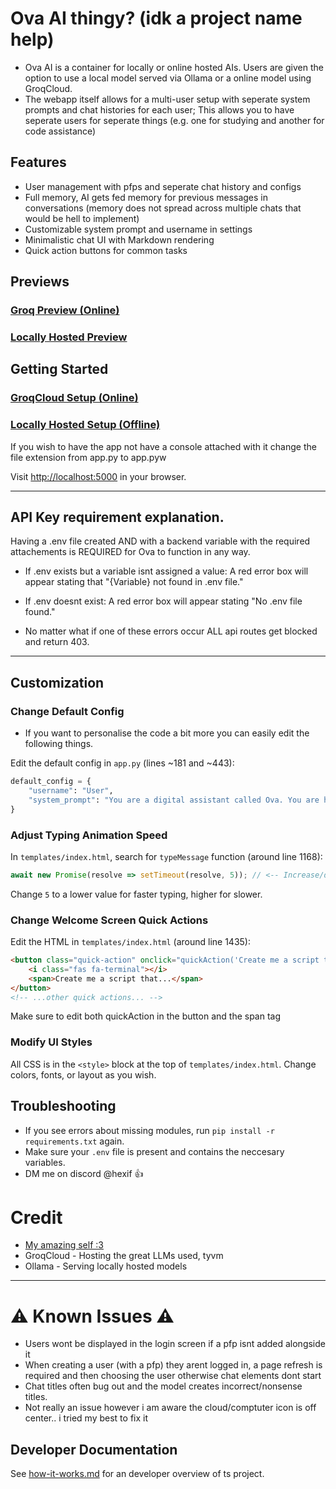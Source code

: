 # Ova AI thingy? (idk a project name help)

- Ova AI is a container for locally or online hosted AIs. Users are given the option to use a local model served via Ollama or a online model using GroqCloud. 
- The webapp itself allows for a multi-user setup with seperate system prompts and chat histories for each user; This allows you to have seperate users for seperate things (e.g. one for studying and another for code assistance)

## Features

- User management with pfps and seperate chat history and configs
- Full memory, AI gets fed memory for previous messages in conversations (memory does not spread across multiple chats that would be hell to implement)
- Customizable system prompt and username in settings
- Minimalistic chat UI with Markdown rendering
- Quick action buttons for common tasks

## Previews

### [Groq Preview (Online)](https://youtu.be/jQVNSS8ecNo)
### [Locally Hosted Preview](https://youtu.be/Nc7O_7pZ3Tg)

## Getting Started

### [GroqCloud Setup (Online)](groq-setup.md)

### [Locally Hosted Setup (Offline)](local-setup.md)

If you wish to have the app not have a console attached with it change the file extension from app.py to app.pyw

Visit [http://localhost:5000](http://localhost:5000) in your browser.

---

## API Key requirement explanation.
Having a .env file created AND with a backend variable with the required attachements is REQUIRED for Ova to function in any way.

- If .env exists but a variable isnt assigned a value: A red error box will appear stating that "{Variable} not found in .env file."

- If .env doesnt exist: A red error box will appear stating "No .env file found."

- No matter what if one of these errors occur ALL api routes get blocked and return 403. 

---

## Customization

### Change Default Config

- If you want to personalise the code a bit more you can easily edit the following things.

Edit the default config in `app.py` (lines ~181 and ~443):

```python
default_config = {
    "username": "User",
    "system_prompt": "You are a digital assistant called Ova. You are here to help me with my tasks. Use new lines for better readability."
}
```

### Adjust Typing Animation Speed

In `templates/index.html`, search for `typeMessage` function (around line 1168):

```javascript
await new Promise(resolve => setTimeout(resolve, 5)); // <-- Increase/decrease for speed
```

Change `5` to a lower value for faster typing, higher for slower.

### Change Welcome Screen Quick Actions

Edit the HTML in `templates/index.html` (around line 1435):

```html
<button class="quick-action" onclick="quickAction('Create me a script that ')">
    <i class="fas fa-terminal"></i>
    <span>Create me a script that...</span>
</button>
<!-- ...other quick actions... -->
```
Make sure to edit both quickAction in the button and the span tag

### Modify UI Styles

All CSS is in the `<style>` block at the top of `templates/index.html`. Change colors, fonts, or layout as you wish.

## Troubleshooting

- If you see errors about missing modules, run `pip install -r requirements.txt` again.
- Make sure your `.env` file is present and contains the neccesary variables.
- DM me on discord @hexif 👍

# Credit
- [My amazing self :3](https://hexif.vercel.app)
- GroqCloud - Hosting the great LLMs used, tyvm
- Ollama - Serving locally hosted models

---

# ⚠️ Known Issues ⚠️
- Users wont be displayed in the login screen if a pfp isnt added alongside it
- When creating a user (with a pfp) they arent logged in, a page refresh is required and then choosing the user otherwise chat elements dont start
- Chat titles often bug out and the model creates incorrect/nonsense titles.
- Not really an issue however i am aware the cloud/comptuter icon is off center.. i tried my best to fix it

## Developer Documentation

See [how-it-works.md](how-it-works.md) for an developer overview of ts project.